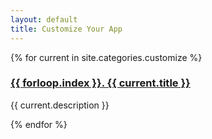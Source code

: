 ```yaml
---
layout: default
title: Customize Your App
---
```


{% for current in site.categories.customize %}
<h3><a href="{{ current.url }}">{{ forloop.index }}. {{ current.title }}</a></h3>
<p>{{ current.description }}</p>
{% endfor %}
